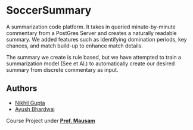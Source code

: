# SoccerSummary
A summarization code platform. It takes in queried minute-by-minute commentary from a PostGres Server and creates a naturally readable summary.
We added features such as identifying domination periods, key chances, and match build-up to enhance match details.

The summary we create is rule based, but we have attempted to train a summarization model (See et Al.) to automatically create our desired summary from discrete commentary as input.

## Authors
* [Nikhil Gupta](https://github.com/NikhilGupta1997)
* [Ayush Bhardwaj](https://github.com/Ayushbh)

Course Project under [**Prof. Mausam**](http://homes.cs.washington.edu/~mausam/)

